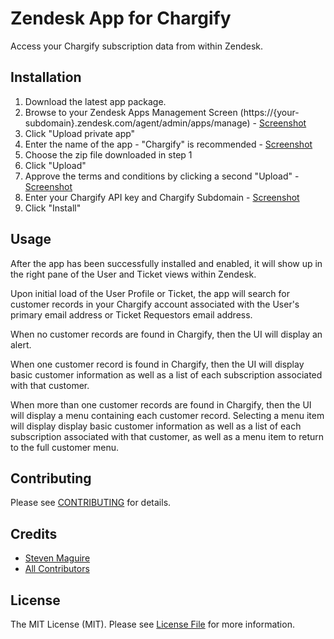 # Zendesk App for Chargify

Access your Chargify subscription data from within Zendesk.

## Installation

1. Download the latest app package.
2. Browse to your Zendesk Apps Management Screen (https://{your-subdomain}.zendesk.com/agent/admin/apps/manage) - [Screenshot](https://cl.ly/010k3C3E3k1s)
3. Click "Upload private app"
4. Enter the name of the app - "Chargify" is recommended - [Screenshot](https://cl.ly/061o2q0l322y)
5. Choose the zip file downloaded in step 1
6. Click "Upload"
7. Approve the terms and conditions by clicking a second "Upload" - [Screenshot](https://cl.ly/0T0E2I3o2F2u)
8. Enter your Chargify API key and Chargify Subdomain - [Screenshot](https://cl.ly/0Z2q2R241A02)
9. Click "Install"

## Usage

After the app has been successfully installed and enabled, it will show up in the right pane of the User and Ticket views within Zendesk.

Upon initial load of the User Profile or Ticket, the app will search for customer records in your Chargify account associated with the User's primary email address or Ticket Requestors email address.

When no customer records are found in Chargify, then the UI will display an alert.

When one customer record is found in Chargify, then the UI will display basic customer information as well as a list of each subscription associated with that customer.

When more than one customer records are found in Chargify, then the UI will display a menu containing each customer record. Selecting a menu item will display display basic customer information as well as a list of each subscription associated with that customer, as well as a menu item to return to the full customer menu.

## Contributing

Please see [CONTRIBUTING](https://github.com/delivered/chargify-zendesk/blob/master/CONTRIBUTING.md) for details.

## Credits

- [Steven Maguire](https://github.com/stevenmaguire)
- [All Contributors](https://github.com/delivered/chargify-zendesk/contributors)

## License

The MIT License (MIT). Please see [License File](https://github.com/delivered/chargify-zendesk/blob/master/LICENSE) for more information.




